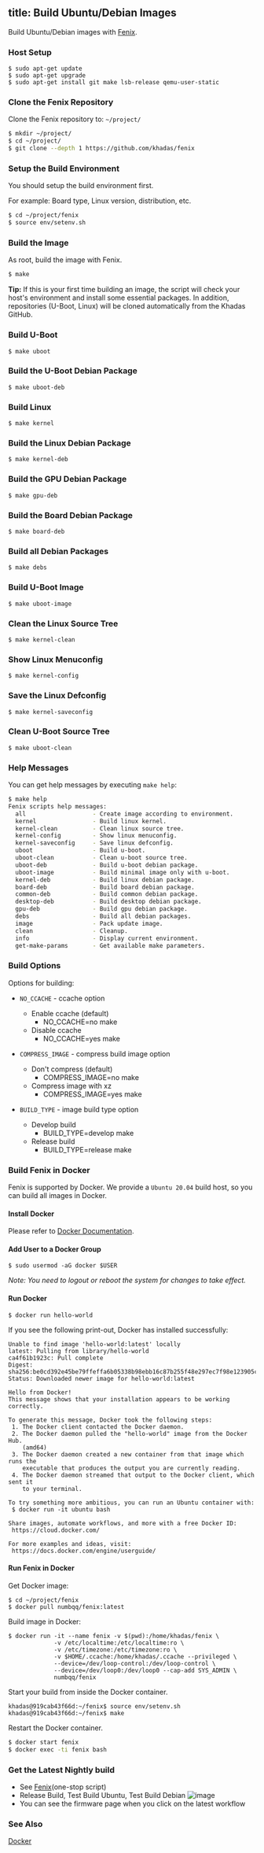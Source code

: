 title: Build Ubuntu/Debian Images
---

Build Ubuntu/Debian images with [Fenix](https://github.com/khadas/fenix).

### Host Setup
```
$ sudo apt-get update
$ sudo apt-get upgrade
$ sudo apt-get install git make lsb-release qemu-user-static
```

### Clone the Fenix Repository
Clone the Fenix repository to: `~/project/`

```sh
$ mkdir ~/project/
$ cd ~/project/
$ git clone --depth 1 https://github.com/khadas/fenix
```

### Setup the Build Environment
You should setup the build environment first. 

For example: Board type, Linux version, distribution, etc.

```sh
$ cd ~/project/fenix
$ source env/setenv.sh
```

### Build the Image
As root, build the image with Fenix.

```sh
$ make
```

**Tip:** If this is your first time building an image, the script will check your host's environment and install some essential packages. In addition, repositories (U-Boot, Linux) will be cloned automatically from the Khadas GitHub.

### Build U-Boot
```
$ make uboot
```

### Build the U-Boot Debian Package
```
$ make uboot-deb
```

### Build Linux
```
$ make kernel
```

### Build the Linux Debian Package
```
$ make kernel-deb
```

### Build the GPU Debian Package
```
$ make gpu-deb
```

### Build the Board Debian Package
```
$ make board-deb
```

### Build all Debian Packages
```
$ make debs
```
### Build U-Boot Image
```
$ make uboot-image
```

### Clean the Linux Source Tree
```
$ make kernel-clean
```

### Show Linux Menuconfig
```
$ make kernel-config
```

### Save the Linux Defconfig
```
$ make kernel-saveconfig
```
### Clean U-Boot Source Tree
```
$ make uboot-clean
```

### Help Messages
You can get help messages by executing `make help`:
```sh
$ make help
Fenix scripts help messages:
  all                   - Create image according to environment.
  kernel                - Build linux kernel.
  kernel-clean          - Clean linux source tree.
  kernel-config         - Show linux menuconfig.
  kernel-saveconfig     - Save linux defconfig.
  uboot                 - Build u-boot.
  uboot-clean           - Clean u-boot source tree.
  uboot-deb             - Build u-boot debian package.
  uboot-image           - Build minimal image only with u-boot.
  kernel-deb            - Build linux debian package.
  board-deb             - Build board debian package.
  common-deb            - Build common debian package.
  desktop-deb           - Build desktop debian package.
  gpu-deb               - Build gpu debian package.
  debs                  - Build all debian packages.
  image                 - Pack update image.
  clean                 - Cleanup.
  info                  - Display current environment.
  get-make-params       - Get available make parameters.
```

### Build Options

Options for building:

* `NO_CCACHE` - ccache option

  * Enable ccache (default)
    * NO_CCACHE=no make
  * Disable ccache
    * NO_CCACHE=yes make

* `COMPRESS_IMAGE` - compress build image option
  * Don't compress (default)
    * COMPRESS_IMAGE=no make
  * Compress image with xz
    * COMPRESS_IMAGE=yes make

* `BUILD_TYPE` - image build type option
  * Develop build
    * BUILD_TYPE=develop make
  * Release build
    * BUILD_TYPE=release make

### Build Fenix in Docker

Fenix is supported by Docker. We provide a `Ubuntu 20.04` build host, so you can build all images in Docker.

#### Install Docker

Please refer to [Docker Documentation](https://docs.docker.com/engine/install/).

#### Add User to a Docker Group

```
$ sudo usermod -aG docker $USER
```

*Note: You need to logout or reboot the system for changes to take effect.*

#### Run Docker
```
$ docker run hello-world
```

If you see the following print-out, Docker has installed successfully:
```
Unable to find image 'hello-world:latest' locally
latest: Pulling from library/hello-world
ca4f61b1923c: Pull complete
Digest: sha256:be0cd392e45be79ffeffa6b05338b98ebb16c87b255f48e297ec7f98e123905c
Status: Downloaded newer image for hello-world:latest

Hello from Docker!
This message shows that your installation appears to be working correctly.

To generate this message, Docker took the following steps:
 1. The Docker client contacted the Docker daemon.
 2. The Docker daemon pulled the "hello-world" image from the Docker Hub.
    (amd64)
 3. The Docker daemon created a new container from that image which runs the
    executable that produces the output you are currently reading.
 4. The Docker daemon streamed that output to the Docker client, which sent it
    to your terminal.

To try something more ambitious, you can run an Ubuntu container with:
 $ docker run -it ubuntu bash

Share images, automate workflows, and more with a free Docker ID:
 https://cloud.docker.com/

For more examples and ideas, visit:
 https://docs.docker.com/engine/userguide/
```
#### Run Fenix in Docker
Get Docker image:
```
$ cd ~/project/fenix
$ docker pull numbqq/fenix:latest
```

Build image in Docker:
```
$ docker run -it --name fenix -v $(pwd):/home/khadas/fenix \
             -v /etc/localtime:/etc/localtime:ro \
             -v /etc/timezone:/etc/timezone:ro \
             -v $HOME/.ccache:/home/khadas/.ccache --privileged \
             --device=/dev/loop-control:/dev/loop-control \
             --device=/dev/loop0:/dev/loop0 --cap-add SYS_ADMIN \
             numbqq/fenix
```
Start your build from inside the Docker container.
```
khadas@919cab43f66d:~/fenix$ source env/setenv.sh
khadas@919cab43f66d:~/fenix$ make
```

Restart the Docker container.

```bash
$ docker start fenix
$ docker exec -ti fenix bash
```

### Get the Latest Nightly build
- See [Fenix](https://github.com/khadas/fenix)(one-stop script)
- Release Build, Test Build Ubuntu, Test Build Debian
![image](/linux/images/vim1/FenixScript.png)
- You can see the firmware page when you click on the latest workflow

### See Also
[Docker](https://www.docker.com/)
